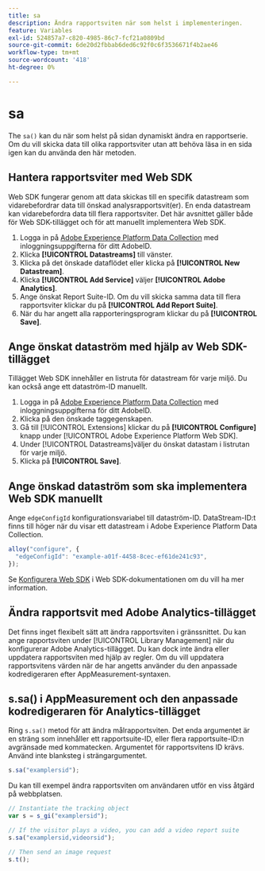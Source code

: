 ```yaml
---
title: sa
description: Ändra rapportsviten när som helst i implementeringen.
feature: Variables
exl-id: 524857a7-c820-4985-86c7-fcf21a0809bd
source-git-commit: 6de20d2fbbab6ded6c92f0c6f3536671f4b2ae46
workflow-type: tm+mt
source-wordcount: '418'
ht-degree: 0%

---
```


# sa

The `sa()` kan du när som helst på sidan dynamiskt ändra en rapportserie. Om du vill skicka data till olika rapportsviter utan att behöva läsa in en sida igen kan du använda den här metoden.

## Hantera rapportsviter med Web SDK

Web SDK fungerar genom att data skickas till en specifik datastream som vidarebefordrar data till önskad analysrapportsvit(er). En enda datastream kan vidarebefordra data till flera rapportsviter. Det här avsnittet gäller både för Web SDK-tillägget och för att manuellt implementera Web SDK.

1. Logga in på [Adobe Experience Platform Data Collection](https://experience.adobe.com/data-collection) med inloggningsuppgifterna för ditt AdobeID.
1. Klicka **[!UICONTROL Datastreams]** till vänster.
1. Klicka på det önskade dataflödet eller klicka på **[!UICONTROL New Datastream]**.
1. Klicka **[!UICONTROL Add Service]** väljer **[!UICONTROL Adobe Analytics]**.
1. Ange önskat Report Suite-ID. Om du vill skicka samma data till flera rapportsviter klickar du på **[!UICONTROL Add Report Suite]**.
1. När du har angett alla rapporteringsprogram klickar du på **[!UICONTROL Save]**.

## Ange önskat dataström med hjälp av Web SDK-tillägget

Tillägget Web SDK innehåller en listruta för datastream för varje miljö. Du kan också ange ett dataström-ID manuellt.

1. Logga in på [Adobe Experience Platform Data Collection](https://experience.adobe.com/data-collection) med inloggningsuppgifterna för ditt AdobeID.
1. Klicka på den önskade taggegenskapen.
1. Gå till [!UICONTROL Extensions] klickar du på **[!UICONTROL Configure]** knapp under [!UICONTROL Adobe Experience Platform Web SDK].
1. Under [!UICONTROL Datastreams]väljer du önskat datastam i listrutan för varje miljö.
1. Klicka på **[!UICONTROL Save]**.

## Ange önskad dataström som ska implementera Web SDK manuellt

Ange `edgeConfigId` konfigurationsvariabel till dataström-ID. DataStream-ID:t finns till höger när du visar ett datastream i Adobe Experience Platform Data Collection.

```js
alloy("configure", {
  "edgeConfigId": "example-a01f-4458-8cec-ef61de241c93",
});
```

Se [Konfigurera Web SDK](https://experienceleague.adobe.com/docs/experience-platform/edge/fundamentals/configuring-the-sdk.html) i Web SDK-dokumentationen om du vill ha mer information.

## Ändra rapportsvit med Adobe Analytics-tillägget

Det finns inget flexibelt sätt att ändra rapportsviten i gränssnittet. Du kan ange rapportsviten under [!UICONTROL Library Management] när du konfigurerar Adobe Analytics-tillägget. Du kan dock inte ändra eller uppdatera rapportsviten med hjälp av regler. Om du vill uppdatera rapportsvitens värden när de har angetts använder du den anpassade kodredigeraren efter AppMeasurement-syntaxen.

## s.sa() i AppMeasurement och den anpassade kodredigeraren för Analytics-tillägget

Ring `s.sa()` metod för att ändra målrapportsviten. Det enda argumentet är en sträng som innehåller ett rapportsuite-ID, eller flera rapportsuite-ID:n avgränsade med kommatecken. Argumentet för rapportsvitens ID krävs. Använd inte blanksteg i strängargumentet.

```js
s.sa("examplersid");
```

Du kan till exempel ändra rapportsviten om användaren utför en viss åtgärd på webbplatsen.

```js
// Instantiate the tracking object
var s = s_gi("examplersid");

// If the visitor plays a video, you can add a video report suite
s.sa("examplersid,videorsid");

// Then send an image request
s.t();
```
